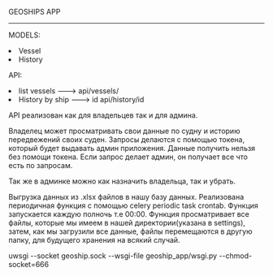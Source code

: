 GEOSHIPS APP
***

MODELS:
    <li> Vessel
    <li> History

API:
    <li> list vessels ---> api/vessels/
    <li> History by ship ---> id api/history/id

API реализован как для владельцев так и для админа.

Владелец может просматривать свои данные по судну и историю передвежений своих суден.
Запросы делаются с помощью токена, который будет выдавать админ приложения.
Данные получить нельзя без помощи токена.
Если запрос делает админ, он получает все что есть по запросам.

Так же в админке можно как назначить владельца, так и убрать.


Выгрузка данных из .xlsx файлов в нашу базу данных.
Реализована периодичная функция с помощью celery periodic task crontab.
Функция запускается каждую полночь т.е 00:00.
Функция просматривает все файлы, которые мы имеем в нашей директории(указана в settings), затем, как мы загрузили все данные,
файлы перемещаются в другую папку, для будущего хранения на всякий случай.

uwsgi --socket geoship.sock --wsgi-file geoship_app/wsgi.py --chmod-socket=666